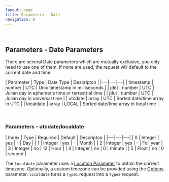 ```yaml
---
layout: page
title: Parameters - Date
navigation: 9
---
```


<style>
	.inner a {
		color: royalblue;
		font-weight: bold;
	}
	.inner code {
		font-size: 100%;
	}
	.sidebar {
		width: 30%
	}
	.navigation li {
		padding: 5px;
	}
</style>

<br>

## Parameters - Date Parameters

There are several Date parameters which are mutually exclusive, you only need to use one of them. If none are used, the request will default to the current date and time.

| Parameter | Type | Date Type | Descripton |
|---|---|---|
| timestamp | number | UTC | Unix timestamp in milliseconds |
| jdet | number | UTC | Julian day in ephemeris time or terrestrial time |
| jdut | number | UTC | Julian day in universal time |
| utcdate | array | UTC | Sorted date/time array in UTC |
| localdate | array | LOCAL | Sorted date/time array in local time |

<br>

### Parameters - utcdate/localdate

| Index | Type | Required | Default | Descripton |
|---|---|---|
| 0 | Integer | yes | - | Day |
| 1 | Integer | yes | - | Month |
| 2 | Integer | yes | - | Full year |
| 3 | Integer | no | 12 | Hour |
| 4 | Integer | no | 0 | minute |
| 5 | Float | no | 0 | second |

The `localdate` parameter uses a [Location Parameter](/astrologico/param_location.html) to obtain the correct timezone. Optionally, a custom timezone can be provided using the [Options](/astrologico/param_options.html) parameter. `localdate` turns a `Type1` request into a `Type2` request.

<br><br><br>

